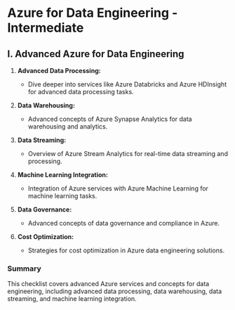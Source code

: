 # Azure for Data Engineering - Intermediate

## I. Advanced Azure for Data Engineering

1. **Advanced Data Processing:** 
   - Dive deeper into services like Azure Databricks and Azure HDInsight for advanced data processing tasks.

2. **Data Warehousing:** 
   - Advanced concepts of Azure Synapse Analytics for data warehousing and analytics.

3. **Data Streaming:** 
   - Overview of Azure Stream Analytics for real-time data streaming and processing.

4. **Machine Learning Integration:** 
   - Integration of Azure services with Azure Machine Learning for machine learning tasks.

5. **Data Governance:** 
   - Advanced concepts of data governance and compliance in Azure.

6. **Cost Optimization:** 
   - Strategies for cost optimization in Azure data engineering solutions.

### Summary

This checklist covers advanced Azure services and concepts for data engineering, including advanced data processing, data warehousing, data streaming, and machine learning integration.
